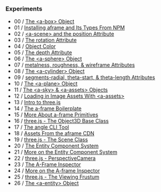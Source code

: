 ### Experiments
- 00 / [The \<a-box\> Object](https://github.com/rpivo/aframe-experiments/tree/master/0)
- 01 / [Installing aframe and Its Types From NPM](https://github.com/rpivo/aframe-experiments/tree/master/1)
- 02 / [\<a-scene\> and the position Attribute](https://github.com/rpivo/aframe-experiments/tree/master/2)
- 03 / [The rotation Attribute](https://github.com/rpivo/aframe-experiments/tree/master/3)
- 04 / [Object Color](https://github.com/rpivo/aframe-experiments/tree/master/4)
- 05 / [The depth Attribute](https://github.com/rpivo/aframe-experiments/tree/master/5)
- 06 / [The \<a-sphere\> Object](https://github.com/rpivo/aframe-experiments/tree/master/6)
- 07 / [metalness, roughness, & wireframe Attributes](https://github.com/rpivo/aframe-experiments/tree/master/7)
- 08 / [The \<a-cylinder\> Object](https://github.com/rpivo/aframe-experiments/tree/master/8)
- 09 / [segments-radial, theta-start, & theta-length Attributes](https://github.com/rpivo/aframe-experiments/tree/master/9)
- 10 / [The \<a-plane\> Object](https://github.com/rpivo/aframe-experiments/tree/master/10)
- 11 / [The \<a-sky\> & \<a-assets\> Objects](https://github.com/rpivo/aframe-experiments/tree/master/11)
- 12 / [Loading in Image Assets With \<a-assets\>](https://github.com/rpivo/aframe-experiments/tree/master/12)
- 13 / [Intro to three.js](https://github.com/rpivo/aframe-experiments/tree/master/13)
- 14 / [The a-frame Boilerplate](https://github.com/rpivo/aframe-experiments/tree/master/14)
- 15 / [More About a-frame Primitives](https://github.com/rpivo/aframe-experiments/tree/master/15)
- 16 / [three.js - The Object3D Base Class](https://github.com/rpivo/aframe-experiments/tree/master/16)
- 17 / [The angle CLI Tool](https://github.com/rpivo/aframe-experiments/tree/master/17)
- 18 / [Assets From the aframe CDN](https://github.com/rpivo/aframe-experiments/tree/master/18)
- 19 / [three.js - The Scene Class](https://github.com/rpivo/aframe-experiments/tree/master/19)
- 20 / [The Entity Component System](https://github.com/rpivo/aframe-experiments/tree/master/20)
- 21 / [More on the Entity Component System](https://github.com/rpivo/aframe-experiments/tree/master/21)
- 22 / [three.js - PerspectiveCamera](https://github.com/rpivo/aframe-experiments/tree/master/22)
- 23 / [The A-Frame Inspector](https://github.com/rpivo/aframe-experiments/tree/master/23)
- 24 / [More on the A-frame Inspector](https://github.com/rpivo/aframe-experiments/tree/master/24)
- 25 / [three.js - The Viewing Frustum](https://github.com/rpivo/aframe-experiments/tree/master/25)
- 26 / [The \<a-entity\> Object](https://github.com/rpivo/aframe-experiments/tree/master/26)